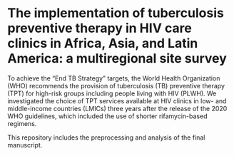 # The implementation of tuberculosis preventive therapy in HIV care clinics in Africa, Asia, and Latin America: a multiregional site survey

To achieve the “End TB Strategy” targets, the  World Health Organization (WHO) recommends the provision of tuberculosis (TB) preventive therapy (TPT) for high-risk groups including people living with HIV (PLWH). We investigated the choice of TPT services available at HIV clinics in low- and middle-income countries (LMICs) three years after the release of the 2020 WHO guidelines, which included the use of shorter rifamycin-based regimens. 

This repository includes the preprocessing and analysis of the final manuscript.